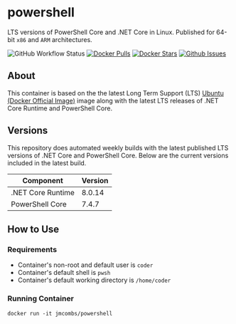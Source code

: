 # powershell

LTS versions of PowerShell Core and .NET Core in Linux. Published for 64-bit `x86` and `ARM` architectures.

![GitHub Workflow Status](https://img.shields.io/github/actions/workflow/status/jmcombs/powershell/ci.yml?logo=github)
[![Docker Pulls](https://img.shields.io/docker/pulls/jmcombs/powershell)](https://hub.docker.com/r/jmcombs/powershell "Click to view the image on Docker Hub")
[![Docker Stars](https://img.shields.io/docker/stars/jmcombs/powershell)](https://hub.docker.com/r/jmcombs/powershell "Click to view the image on Docker Hub")
[![Github Issues](https://img.shields.io/github/issues/jmcombs/powershell)](https://github.com/jmcombs/powershell/issues "Click to view or open issues")

## About

This container is based on the the latest Long Term Support (LTS) [Ubuntu (Docker Official Image)](https://hub.docker.com/_/ubuntu) image along with the latest LTS releases of .NET Core Runtime and PowerShell Core.

## Versions

This repository does automated weekly builds with the latest published LTS versions of .NET Core and PowerShell Core. Below are the current versions included in the latest build.

| Component         | Version |
| ----------------- | ------- |
| .NET Core Runtime | 8.0.14  |
| PowerShell Core   | 7.4.7   |

## How to Use

### **Requirements**

- Container's non-root and default user is `coder`
- Container's default shell is `pwsh`
- Container's default working directory is `/home/coder`

### **Running Container**

```shell
docker run -it jmcombs/powershell
```

